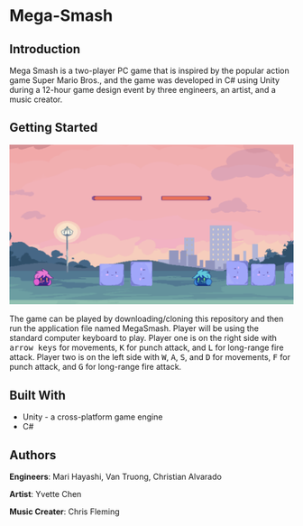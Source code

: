 # Mega-Smash
## Introduction
Mega Smash is a two-player PC game that is inspired by the popular action game Super Mario Bros., and the game was developed in C# using Unity during a 12-hour game design event by three engineers, an artist, and a music creator.

## Getting Started

![Alt Text](https://github.com/vtruo009/Mega-Smash/blob/master/Image/Gameplay.png)

The game can be played by downloading/cloning this repository and then run the application file named MegaSmash. Player will be using the standard computer keyboard to play. Player one is on the right side with <kbd>arrow keys</kbd> for movements, <kbd>K</kbd> for punch attack, and <kbd>L</kbd> for long-range fire attack. Player two is on the left side with <kbd>W</kbd>, <kbd>A</kbd>, <kbd>S</kbd>, and <kbd>D</kbd> for movements, <kbd>F</kbd> for punch attack, and <kbd>G</kbd> for long-range fire attack.

## Built With
* Unity - a cross-platform game engine
* C#

## Authors
**Engineers**: Mari Hayashi, Van Truong, Christian Alvarado

**Artist**: Yvette Chen

**Music Creater**: Chris Fleming

